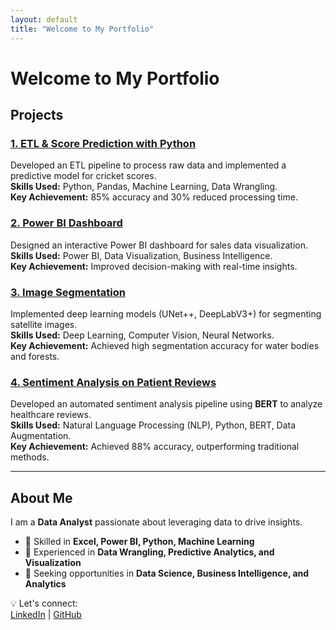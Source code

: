 ```yaml
---
layout: default
title: "Welcome to My Portfolio"
---
```


# Welcome to My Portfolio  

## Projects  
### [1. ETL & Score Prediction with Python](projects/cricket_score_prediction.md)  
Developed an ETL pipeline to process raw data and implemented a predictive model for cricket scores.  
**Skills Used:** Python, Pandas, Machine Learning, Data Wrangling.  
**Key Achievement:** 85% accuracy and 30% reduced processing time.  

### [2. Power BI Dashboard](projects/powerbi_dashboard.md)  
Designed an interactive Power BI dashboard for sales data visualization.  
**Skills Used:** Power BI, Data Visualization, Business Intelligence.  
**Key Achievement:** Improved decision-making with real-time insights.  

### [3. Image Segmentation](projects/image_segmentation.md)  
Implemented deep learning models (UNet++, DeepLabV3+) for segmenting satellite images.  
**Skills Used:** Deep Learning, Computer Vision, Neural Networks.  
**Key Achievement:** Achieved high segmentation accuracy for water bodies and forests.  

### [4. Sentiment Analysis on Patient Reviews](projects/sentiment_analysis.md)  
Developed an automated sentiment analysis pipeline using **BERT** to analyze healthcare reviews.  
**Skills Used:** Natural Language Processing (NLP), Python, BERT, Data Augmentation.  
**Key Achievement:** Achieved 88% accuracy, outperforming traditional methods.  

---

## About Me  
I am a **Data Analyst** passionate about leveraging data to drive insights.  
- 🔹 Skilled in **Excel, Power BI, Python, Machine Learning**  
- 🔹 Experienced in **Data Wrangling, Predictive Analytics, and Visualization**  
- 🔹 Seeking opportunities in **Data Science, Business Intelligence, and Analytics**  

💡 Let's connect:  
[LinkedIn](www.linkedin.com/in/dipalithakur) | [GitHub](https://github.com/deepali360)
